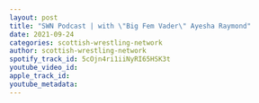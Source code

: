 ```yaml
---
layout: post
title: "SWN Podcast | with \"Big Fem Vader\" Ayesha Raymond"
date: 2021-09-24
categories: scottish-wrestling-network
author: scottish-wrestling-network
spotify_track_id: 5cOjn4ri1iiNyRI65HSK3t
youtube_video_id: 
apple_track_id: 
youtube_metadata: 
---
```

